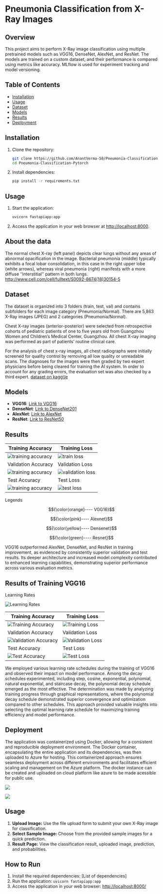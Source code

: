 # Pneumonia Classification from X-Ray Images



## Overview

This project aims to perform X-Ray image classification using multiple pretrained models such as VGG16, DenseNet, AlexNet, and ResNet. The models are trained on a custom dataset, and their performance is compared using metrics like accuracy. MLflow is used for experiment tracking and model versioning.

## Table of Contents

- [Installation](#installation)
- [Usage](#usage)
- [Dataset](#dataset)
- [Models](#models)
- [Results](#results)
- [Deployment](#deployment)
## Installation

1. Clone the repository:

   ```bash
   git clone https://github.com/AnantVerma-58/Pneumonia-Classification-Pytorch.git
   cd Pneumonia-Classification-Pytorch
   ```

2. Install dependencies:

   ```bash
   pip install -r requirements.txt
   ```

## Usage

1. Start the application:

   ```bash
   uvicorn fastapiapp:app
   ```

2. Access the application in your web browser at [http://localhost:8000](http://localhost:8000).

## About the data
The normal chest X-ray (left panel) depicts clear lungs without any areas of abnormal opacification in the image. Bacterial pneumonia (middle) typically exhibits a focal lobar consolidation, in this case in the right upper lobe (white arrows), whereas viral pneumonia (right) manifests with a more diffuse ‘‘interstitial’’ pattern in both lungs.
http://www.cell.com/cell/fulltext/S0092-8674(18)30154-5

## Dataset
The dataset is organized into 3 folders (train, test, val) and contains subfolders for each image category (Pneumonia/Normal). There are 5,863 X-Ray images (JPEG) and 2 categories (Pneumonia/Normal).

Chest X-ray images (anterior-posterior) were selected from retrospective cohorts of pediatric patients of one to five years old from Guangzhou Women and Children’s Medical Center, Guangzhou. All chest X-ray imaging was performed as part of patients’ routine clinical care.

For the analysis of chest x-ray images, all chest radiographs were initially screened for quality control by removing all low quality or unreadable scans. The diagnoses for the images were then graded by two expert physicians before being cleared for training the AI system. In order to account for any grading errors, the evaluation set was also checked by a third expert.
[dataset on kagg\le](https://www.kaggle.com/datasets/paultimothymooney/chest-xray-pneumonia)

## Models

- **VGG16**: [Link to VGG16](https://pytorch.org/vision/stable/models/generated/torchvision.models.vgg16.html#torchvision.models.vgg16)
- **DenseNet**: [Link to DenseNet201](https://pytorch.org/vision/stable/models/generated/torchvision.models.densenet201.html#torchvision.models.densenet201)
- **AlexNet**: [Link to AlexNet](https://pytorch.org/vision/stable/models/generated/torchvision.models.alexnet.html#torchvision.models.alexnet)
- **ResNet**: [Link to ResNet50](https://pytorch.org/vision/stable/models/generated/torchvision.models.resnet50.html#torchvision.models.resnet50)

## Results

| Training Accuracy                                         |                       Training Loss                 |
| --------------------------------------------------------- | --------------------------------------------------- |
| ![training accuracy](/results/train_accuracy.png)         |          ![train loss](/results/train_loss.png)     |
| Validation Accuracy                                       |                     Validation Loss                 |
| ![training accuracy](/results/validation_accuracy.png)    |    ![validation loss](/results/validation_loss.png) |
| Test Accuracy                                             |                          Test Loss                  |
| ![training accuracy](/results/test_accuracy.png)          |       ![test loss](/results/test_loss.png)          |

Legends

$${\color{orange}---- VGG16}$$

$${\color{pink}---- Alexnet}$$

$${\color{yellow}---- Densenet}$$

$${\color{green}---- Resnet}$$

VGG16 outperformed AlexNet, DenseNet, and ResNet in training improvement, as evidenced by consistently superior validation and test results. Its deeper architecture and increased model complexity contributed to enhanced learning capabilities, demonstrating superior performance across various evaluation metrics.

## Results of Training VGG16

Learning Rates

![Learning Rates](/results/f69beaaf-7fee-4e1c-954a-7d23ed705083.png)

| Training Accuracy                                         |                       Training Loss                 |
| --------------------------------------------------------- | --------------------------------------------------- |
| ![Training Accuracy](/results/vgg16_train_accuracy.png)   |          ![Training Loss](/results/vgg16_train_loss.png)     |
| Validation Accuracy                                       |                     Validation Loss                 |
| ![Validation Accuracy](/results/vgg16_validation_accuracy.png)    |    ![Validation Loss](/results/vgg16_validation_loss.png) |
| Test Accuracy                                             |                          Test Loss                  |
| ![Test Accuracy](/results/vgg16_test_accuracy.png)        |       ![Test Loss](/results/vgg16_test_loss.png)          |

We employed various learning rate schedules during the training of VGG16 and observed their impact on model performance. Among the decay schedules experimented, including step, cosine, exponential, polynomial, natural exponential, and staircase decay, the polynomial decay schedule emerged as the most effective. The determination was made by analyzing training progress through graphical representations, where the polynomial decay schedule demonstrated superior convergence and optimization compared to other schedules. This approach provided valuable insights into selecting the optimal learning rate schedule for maximizing training efficiency and model performance.

## Deployment
The application was containerized using Docker, allowing for a consistent and reproducible deployment environment. The Docker container, encapsulating the entire application and its dependencies, was then uploaded to Azure for hosting. This containerized approach ensures seamless deployment across different environments and facilitates efficient scaling and management on the Azure platform. The docker instance can be created and uploaded on cloud platform like azure to be made acessible for public use.

![](https://avatars.githubusercontent.com/u/5429470?s=200&v=4)

![](https://avatars.githubusercontent.com/u/6844498?s=200&v=4)

## Usage
1. **Upload Image:** Use the file upload form to submit your own X-Ray image for classification.
2. **Select Sample Image:** Choose from the provided sample images for a quick prediction.
3. **Result Page:** View the classification result, uploaded image, prediction, and probabilities.

## How to Run
1. Install the required dependencies: [List of dependencies]
2. Run the application: `uvicorn fastapiapp:app`
3. Access the application in your web browser: [http://localhost:8000/](http://localhost:8000/)


